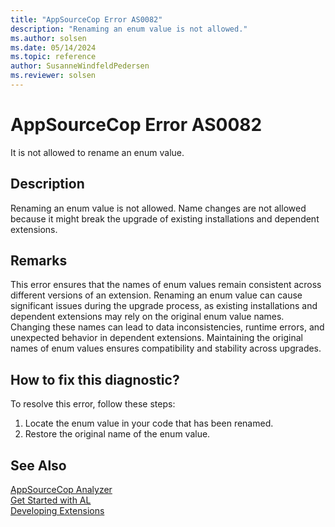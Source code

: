 ```yaml
---
title: "AppSourceCop Error AS0082"
description: "Renaming an enum value is not allowed."
ms.author: solsen
ms.date: 05/14/2024
ms.topic: reference
author: SusanneWindfeldPedersen
ms.reviewer: solsen
---
```

[//]: # (START>DO_NOT_EDIT)
[//]: # (IMPORTANT:Do not edit any of the content between here and the END>DO_NOT_EDIT.)
[//]: # (Any modifications should be made in the .xml files in the ModernDev repo.)
# AppSourceCop Error AS0082
It is not allowed to rename an enum value.

## Description
Renaming an enum value is not allowed. Name changes are not allowed because it might break the upgrade of existing installations and dependent extensions.

[//]: # (IMPORTANT: END>DO_NOT_EDIT)

## Remarks

This error ensures that the names of enum values remain consistent across different versions of an extension. Renaming an enum value can cause significant issues during the upgrade process, as existing installations and dependent extensions may rely on the original enum value names. Changing these names can lead to data inconsistencies, runtime errors, and unexpected behavior in dependent extensions. Maintaining the original names of enum values ensures compatibility and stability across upgrades.

## How to fix this diagnostic?

To resolve this error, follow these steps:

1. Locate the enum value in your code that has been renamed.
2. Restore the original name of the enum value.

## See Also

[AppSourceCop Analyzer](appsourcecop.md)  
[Get Started with AL](../devenv-get-started.md)  
[Developing Extensions](../devenv-dev-overview.md)  